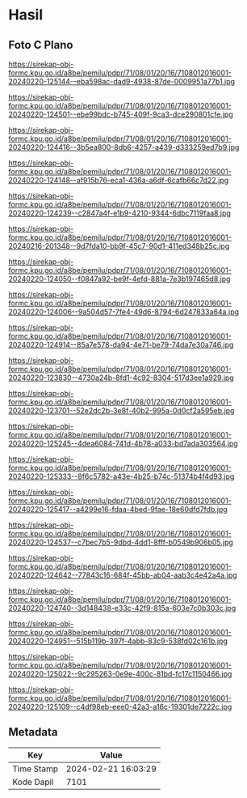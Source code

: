 # Hasil

## Foto C Plano

https://sirekap-obj-formc.kpu.go.id/a8be/pemilu/pdpr/71/08/01/20/16/7108012016001-20240220-125144--eba598ac-dad9-4938-87de-0009951a77b1.jpg

https://sirekap-obj-formc.kpu.go.id/a8be/pemilu/pdpr/71/08/01/20/16/7108012016001-20240220-124501--ebe99bdc-b745-409f-9ca3-dce290801cfe.jpg

https://sirekap-obj-formc.kpu.go.id/a8be/pemilu/pdpr/71/08/01/20/16/7108012016001-20240220-124416--3b5ea800-8db6-4257-a439-d333259ed7b9.jpg

https://sirekap-obj-formc.kpu.go.id/a8be/pemilu/pdpr/71/08/01/20/16/7108012016001-20240220-124148--af915b76-eca1-436a-a6df-6cafb66c7d22.jpg

https://sirekap-obj-formc.kpu.go.id/a8be/pemilu/pdpr/71/08/01/20/16/7108012016001-20240220-124239--c2847a4f-e1b9-4210-9344-6dbc7119faa8.jpg

https://sirekap-obj-formc.kpu.go.id/a8be/pemilu/pdpr/71/08/01/20/16/7108012016001-20240216-201348--9d7fda10-bb9f-45c7-90d1-411ed348b25c.jpg

https://sirekap-obj-formc.kpu.go.id/a8be/pemilu/pdpr/71/08/01/20/16/7108012016001-20240220-124050--f0847a92-be9f-4efd-881a-7e3b197465d8.jpg

https://sirekap-obj-formc.kpu.go.id/a8be/pemilu/pdpr/71/08/01/20/16/7108012016001-20240220-124006--9a504d57-7fe4-49d6-8794-6d247833a64a.jpg

https://sirekap-obj-formc.kpu.go.id/a8be/pemilu/pdpr/71/08/01/20/16/7108012016001-20240220-124914--85a7e578-da94-4e71-be79-74da7e30a746.jpg

https://sirekap-obj-formc.kpu.go.id/a8be/pemilu/pdpr/71/08/01/20/16/7108012016001-20240220-123830--4730a24b-8fd1-4c92-8304-517d3ee1a929.jpg

https://sirekap-obj-formc.kpu.go.id/a8be/pemilu/pdpr/71/08/01/20/16/7108012016001-20240220-123701--52e2dc2b-3e8f-40b2-995a-0d0cf2a595eb.jpg

https://sirekap-obj-formc.kpu.go.id/a8be/pemilu/pdpr/71/08/01/20/16/7108012016001-20240220-125245--4dea6084-741d-4b78-a033-bd7ada303564.jpg

https://sirekap-obj-formc.kpu.go.id/a8be/pemilu/pdpr/71/08/01/20/16/7108012016001-20240220-125333--8f6c5782-a43e-4b25-b74c-51374b4f4d93.jpg

https://sirekap-obj-formc.kpu.go.id/a8be/pemilu/pdpr/71/08/01/20/16/7108012016001-20240220-125417--a4299e16-fdaa-4bed-9fae-18e60dfd7fdb.jpg

https://sirekap-obj-formc.kpu.go.id/a8be/pemilu/pdpr/71/08/01/20/16/7108012016001-20240220-124537--c7bec7b5-9dbd-4dd1-8fff-b0549b906b05.jpg

https://sirekap-obj-formc.kpu.go.id/a8be/pemilu/pdpr/71/08/01/20/16/7108012016001-20240220-124642--77843c16-684f-45bb-ab04-aab3c4e42a4a.jpg

https://sirekap-obj-formc.kpu.go.id/a8be/pemilu/pdpr/71/08/01/20/16/7108012016001-20240220-124740--3d148438-e33c-42f9-815a-603e7c0b303c.jpg

https://sirekap-obj-formc.kpu.go.id/a8be/pemilu/pdpr/71/08/01/20/16/7108012016001-20240220-124951--515b119b-397f-4abb-83c9-538fd02c161b.jpg

https://sirekap-obj-formc.kpu.go.id/a8be/pemilu/pdpr/71/08/01/20/16/7108012016001-20240220-125022--9c295263-0e9e-400c-81bd-fc17c1150466.jpg

https://sirekap-obj-formc.kpu.go.id/a8be/pemilu/pdpr/71/08/01/20/16/7108012016001-20240220-125109--c4df98eb-eee0-42a3-a16c-19301de7222c.jpg


## Metadata

| Key        | Value               |
| ---------- | ------------------- |
| Time Stamp | 2024-02-21 16:03:29 |
| Kode Dapil | 7101                |



